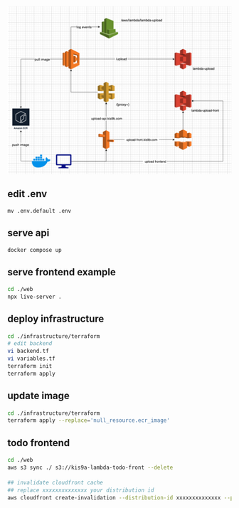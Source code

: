 ![image](./image.png)

## edit .env

```
mv .env.default .env
```

## serve api

```
docker compose up
```

## serve frontend example

```bash
cd ./web
npx live-server .
```

## deploy infrastructure

```bash
cd ./infrastructure/terraform
# edit backend
vi backend.tf
vi variables.tf
terraform init
terraform apply
```

## update image

```bash
cd ./infrastructure/terraform
terraform apply --replace='null_resource.ecr_image'
```

## todo frontend

```bash
cd ./web
aws s3 sync ./ s3://kis9a-lambda-todo-front --delete

## invalidate cloudfront cache
## replace xxxxxxxxxxxxxx your distribution id
aws cloudfront create-invalidation --distribution-id xxxxxxxxxxxxxx --paths "/*"
```
